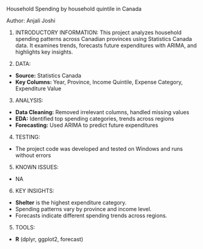 Household Spending by household quintile in Canada

Author: Anjali Joshi

1) INTRODUCTORY INFORMATION:
This project analyzes household spending patterns across Canadian provinces using Statistics Canada data. It examines trends, forecasts future expenditures with ARIMA, and highlights key insights.

2) DATA:
- **Source:** Statistics Canada
- **Key Columns:** Year, Province, Income Quintile, Expense Category, Expenditure Value

3) ANALYSIS:
- **Data Cleaning:** Removed irrelevant columns, handled missing values
- **EDA:** Identified top spending categories, trends across regions
- **Forecasting:** Used ARIMA to predict future expenditures

 4) TESTING:
- The project code was developed and tested on Windows and runs without errors

5) KNOWN ISSUES:
 - NA

6) KEY INSIGHTS:
- **Shelter** is the highest expenditure category.
- Spending patterns vary by province and income level.
- Forecasts indicate different spending trends across regions.

5) TOOLS:
- **R** (dplyr, ggplot2, forecast)











